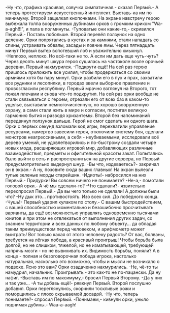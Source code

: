   -Ну что, графика красивая, озвучка симпатичная.- сказал Первый.- А теперь протестируем искусственный интеллект. Выставь-ка им по минимуму.
Второй защелкал кнопочками. На экране навстречу герою выбежала толпа вооруженных дубинами орков с громким криком "Wa-a-agh!!!", и пала в полминуты.
-Туповатые они какие-то,- скривился Первый.- Поставь побольше.
Второй перевёл ползунок на одно деление. Орки попрятались в кустах и за камнями, стали нападать со спины, устраивать обвалы, засады и ловчие ямы. Через пятнадцать минут Первый вытер вспотевший лоб и уважительно хмыкнул.
-Неплохо, неплохо. Но всё-таки не то. А если им дать еще чуть-чуть?
Через десять минут шкура героя сушилась на частоколе возле орочьей деревни. Первый нахмурился.
-Подкрути ещё!
На сей раз герою пришлось приложить все усилия, чтобы продержаться со своими армиями хотя бы пару минут. Орки разбили его в пух и прах, захватили все рудники и лесопилки, в городах ввели выборное правление и провозгласили республику.
Первый мрачно взглянул на Второго, тот пожал плечами и снова что-то подкрутил.
На сей раз орки вообще не стали связываться с героем, отрезали его от всех баз в каком-то ущелье, выставили немногочисленную, но хорошо вооруженную охрану, а сами стали жить в мире и согласии, постигая великую гармонию бытия и разводя хризантемы.
Второй без напоминаний передвинул ползунок дальше.
Герой не смог сделать ни одного шага. Орки с первых секунд взломали код игры, перехватили управление ресурсами, намертво завесили героя, отключили систему боя, сделали монстров неагрессивными, а себя - неубиваемыми, исследовали всё дерево умений, не удовлетворились и по-быстрому создали четыре новых мода, расширяющих игровой мир, добавляющих различные взаимодействия, предметы и офигительной красоты закат. Попытались было выйти в сеть и распространиться на другие сервера, но Первый предусмотрительно выдернул шнур.
-Вы что, издеваетесь?- закричал он в экран.- А ну, позовите сюда ваших главных!
На экран вылезли тупые зеленые морды старейшин.
-Идиоты!- набросился на них Первый.- Придурки! Вы совсем ничего не понимаете?
-Не-а,- помотали головой орки.- А чё мы сделали-то?
-Что сдалали?- язвительно переспросил Первый.- Да вы чего только не сделали! А должны были что?
-Ну дык это... противостоять. Изо всех сил. До победного конца.
-Чушь!- Первый ударил кулаком по столу.- С вашим быстродействием, с вашей способностью моментально и безошибочно просчитывать варианты, да ещё возможностью управлять одновременно тысячами юнитов и при этом не отвлекаться от выполнения других задач, со знанием территории и всех данных по любому объекту... да обладая таким преимуществом перед человеком, и арифмометр может выиграть! Вот только какая от этого человеку радость? От вас, болваны, требуется на лёгкая победа, а красивый проигрыш! Чтобы борьба была долгой, но не слишком, тяжелой, но не изматывающей, требующей напрячь мозги - но не вывихивать их. Видимость борьбы, поняли? А в конце - полная и безоговорочная победа игрока, настолько натуральная, насколько это возможно, чтобы и мысли не возникало о подвохе. Ясно это вам?
Орки озадаченно нахмурились.
-Не, чё-то ты намудрил, начальник. Проигрывать - это как-то не по-пацански. Да ну нафиг.
-Выставь им по максимуму,- бросил Первый Второму.
-Да у них и так уже...
-А ты добавь ещё!- рявкнул Первый. Второй послушно добавил.
Орки переглянулись, скорчили тоскливые рожи и поморщились с плохо скрываемой досадой.
-Ну что, теперь понимаете?- спросил Первый.
-Понимаем,- кивнули орки, уныло поднимая дубины.- Waa-a-aagh!      